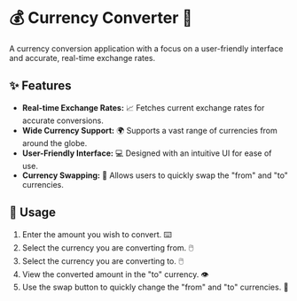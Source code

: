 # 💰 Currency Converter 💱

A currency conversion application with a focus on a user-friendly interface and accurate, real-time exchange rates.

## ✨ Features

-   **Real-time Exchange Rates:** 📈 Fetches current exchange rates for accurate conversions.
-   **Wide Currency Support:** 🌍 Supports a vast range of currencies from around the globe.
-   **User-Friendly Interface:** 💻 Designed with an intuitive UI for ease of use.
-   **Currency Swapping:** 🔄 Allows users to quickly swap the "from" and "to" currencies.

## 🚀 Usage

1.  Enter the amount you wish to convert. ⌨️
2.  Select the currency you are converting from. 🖱️
3.  Select the currency you are converting to. 🖱️
4.  View the converted amount in the "to" currency. 👁️
5.  Use the swap button to quickly change the "from" and "to" currencies. 🔄